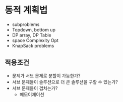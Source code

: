# 동적 계획법
- subproblems
- Topdown, bottom up
- DP array, DP Table
- space Complexity Opt
- KnapSack problems


## 적용조건
- 문제가 서브 문제로 분할이 가능한가?
- 서브 문제들이 솔루션으로 더 큰 솔루션을 구할 수 있는가?
- 서브 문제들이 겹치는가?
  - 메모이제이션

